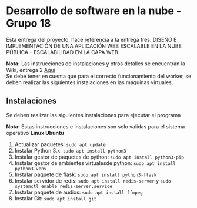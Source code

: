 # Desarrollo de software en la nube - Grupo 18
Esta entrega del proyecto, hace referencia a la entrega tres: DISEÑO E IMPLEMENTACIÓN DE UNA APLICACIÓN WEB ESCALABLE EN LA NUBE PÚBLICA – ESCALABILIDAD EN LA CAPA WEB.

**Nota:**
Las instrucciones de instalaciones y otros detalles se encuentran la Wiki, entrega 2 [Aqui](https://github.com/AAlbaB/Cloud_Conversion/wiki/Instalaci%C3%B3n-de-Autoescalado-Web-Server)<br>
Se debe tener en cuenta que para el correcto funcionamiento del worker, se deben realizar las siguientes instalaciones en las máquinas virtuales.

## Instalaciones
Se deben realizar las siguientes instalaciones para ejecutar el programa

**Nota:** Estas instrucciones e instalaciones son solo validas para el sistema operativo **Linux Ubuntu**

1. Actualizar paquetes: `sudo apt update`
2. Instalar Python 3.x: `sudo apt install python3`
3. Instalar gestor de paquetes de python: `sudo apt install python3-pip`
4. Instalar gestor de ambientes virtualesde python: `sudo apt install python3-venv`
5. Instalar paquete de flask: `sudo apt install python3-flask`
6. Instalar servidor de redis: `sudo apt install redis-server` y `sudo systemctl enable redis-server.service`
7. Instalar paquete de audios: `sudo apt install ffmpeg`
8. Instalar Git: `sudo apt install git`
